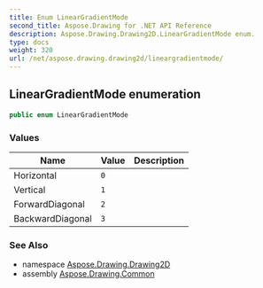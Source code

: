 ```yaml
---
title: Enum LinearGradientMode
second_title: Aspose.Drawing for .NET API Reference
description: Aspose.Drawing.Drawing2D.LinearGradientMode enum. 
type: docs
weight: 320
url: /net/aspose.drawing.drawing2d/lineargradientmode/
---
```

## LinearGradientMode enumeration

```csharp
public enum LinearGradientMode
```

### Values

| Name | Value | Description |
| --- | --- | --- |
| Horizontal | `0` |  |
| Vertical | `1` |  |
| ForwardDiagonal | `2` |  |
| BackwardDiagonal | `3` |  |

### See Also

* namespace [Aspose.Drawing.Drawing2D](../../aspose.drawing.drawing2d/)
* assembly [Aspose.Drawing.Common](../../)


